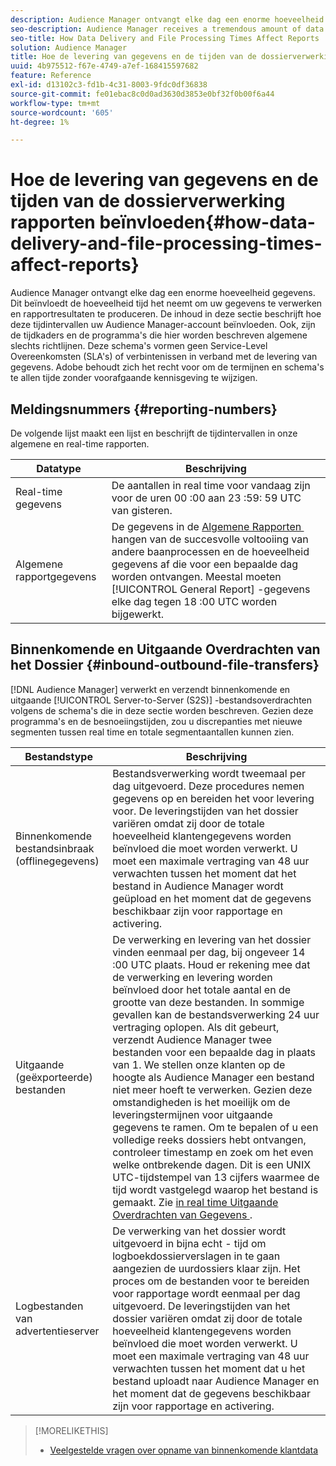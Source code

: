 ```yaml
---
description: Audience Manager ontvangt elke dag een enorme hoeveelheid gegevens. Dit beïnvloedt de hoeveelheid tijd het neemt om uw gegevens te verwerken en rapportresultaten te produceren. De inhoud in deze sectie beschrijft hoe deze tijdintervallen uw Audience Manager-account beïnvloeden. Ook, zijn de tijdkaders en de programma's die hier worden beschreven algemene slechts richtlijnen. Deze schema's vormen geen Service-Level Overeenkomsten (SLA's) of verbintenissen in verband met de levering van gegevens. Adobe behoudt zich het recht voor om de termijnen en schema's te allen tijde zonder voorafgaande kennisgeving te wijzigen.
seo-description: Audience Manager receives a tremendous amount of data every day. This affects the amount of time it takes to process your data and generate report results. The content in this section describes how these time intervals affect your Audience Manager account. Also, the time frames and schedules described here are general guidelines only. These schedules do not constitute Service-Level Agreements (SLAs) or commitments related to data delivery. Adobe reserves the right to change the time frames and schedules at any time without notice.
seo-title: How Data Delivery and File Processing Times Affect Reports
solution: Audience Manager
title: Hoe de levering van gegevens en de tijden van de dossierverwerking rapporten beïnvloeden
uuid: 4b975512-f67e-4749-a7ef-168415597682
feature: Reference
exl-id: d13102c3-fd1b-4c31-8003-9fdc0df36838
source-git-commit: fe01ebac8c0d0ad3630d3853e0bf32f0b00f6a44
workflow-type: tm+mt
source-wordcount: '605'
ht-degree: 1%

---
```


# Hoe de levering van gegevens en de tijden van de dossierverwerking rapporten beïnvloeden{#how-data-delivery-and-file-processing-times-affect-reports}

Audience Manager ontvangt elke dag een enorme hoeveelheid gegevens. Dit beïnvloedt de hoeveelheid tijd het neemt om uw gegevens te verwerken en rapportresultaten te produceren. De inhoud in deze sectie beschrijft hoe deze tijdintervallen uw Audience Manager-account beïnvloeden. Ook, zijn de tijdkaders en de programma&#39;s die hier worden beschreven algemene slechts richtlijnen. Deze schema&#39;s vormen geen Service-Level Overeenkomsten (SLA&#39;s) of verbintenissen in verband met de levering van gegevens. Adobe behoudt zich het recht voor om de termijnen en schema&#39;s te allen tijde zonder voorafgaande kennisgeving te wijzigen.

## Meldingsnummers {#reporting-numbers}

<!-- 

c_reporting_file_transfer_timeframe.xml

 -->

De volgende lijst maakt een lijst en beschrijft de tijdintervallen in onze algemene en real-time rapporten.


| Datatype | Beschrijving |
|---|---|
| Real-time gegevens | De aantallen in real time voor vandaag zijn voor de uren 00 :00 aan 23 :59: 59 UTC van gisteren. |
| Algemene rapportgegevens | De gegevens in de [&#x200B; Algemene Rapporten &#x200B;](../reporting/general-reports.md#general-reports-overview) hangen van de succesvolle voltooiing van andere baanprocessen en de hoeveelheid gegevens af die voor een bepaalde dag worden ontvangen. Meestal moeten [!UICONTROL General Report] -gegevens elke dag tegen 18 :00 UTC worden bijgewerkt. |

## Binnenkomende en Uitgaande Overdrachten van het Dossier {#inbound-outbound-file-transfers}

[!DNL Audience Manager] verwerkt en verzendt binnenkomende en uitgaande [!UICONTROL Server-to-Server (S2S)] -bestandsoverdrachten volgens de schema&#39;s die in deze sectie worden beschreven. Gezien deze programma&#39;s en de besnoeiingstijden, zou u discrepanties met nieuwe segmenten tussen real time en totale segmentaantallen kunnen zien.

| Bestandstype | Beschrijving |
|---|---|
| Binnenkomende bestandsinbraak (offlinegegevens) | Bestandsverwerking wordt tweemaal per dag uitgevoerd. Deze procedures nemen gegevens op en bereiden het voor levering voor. De leveringstijden van het dossier variëren omdat zij door de totale hoeveelheid klantengegevens worden beïnvloed die moet worden verwerkt. U moet een maximale vertraging van 48 uur verwachten tussen het moment dat het bestand in Audience Manager wordt geüpload en het moment dat de gegevens beschikbaar zijn voor rapportage en activering. |
| Uitgaande (geëxporteerde) bestanden | De verwerking en levering van het dossier vinden eenmaal per dag, bij ongeveer 14 :00 UTC plaats. Houd er rekening mee dat de verwerking en levering worden beïnvloed door het totale aantal en de grootte van deze bestanden. In sommige gevallen kan de bestandsverwerking 24 uur vertraging oplopen. Als dit gebeurt, verzendt Audience Manager twee bestanden voor een bepaalde dag in plaats van 1. We stellen onze klanten op de hoogte als Audience Manager een bestand niet meer hoeft te verwerken. Gezien deze omstandigheden is het moeilijk om de leveringstermijnen voor uitgaande gegevens te ramen. Om te bepalen of u een volledige reeks dossiers hebt ontvangen, controleer timestamp en zoek om het even welke ontbrekende dagen. Dit is een UNIX UTC-tijdstempel van 13 cijfers waarmee de tijd wordt vastgelegd waarop het bestand is gemaakt. Zie [&#x200B; in real time Uitgaande Overdrachten van Gegevens &#x200B;](../integration/receiving-audience-data/real-time-outbound-transfers/real-time-outbound-transfers.md). |
| Logbestanden van advertentieserver | De verwerking van het dossier wordt uitgevoerd in bijna echt - tijd om logboekdossierverslagen in te gaan aangezien de uurdossiers klaar zijn. Het proces om de bestanden voor te bereiden voor rapportage wordt eenmaal per dag uitgevoerd. De leveringstijden van het dossier variëren omdat zij door de totale hoeveelheid klantengegevens worden beïnvloed die moet worden verwerkt. U moet een maximale vertraging van 48 uur verwachten tussen het moment dat u het bestand uploadt naar Audience Manager en het moment dat de gegevens beschikbaar zijn voor rapportage en activering. |

>[!MORELIKETHIS]
>
>* [Veelgestelde vragen over opname van binnenkomende klantdata](../faq/faq-inbound-data-ingestion.md)
